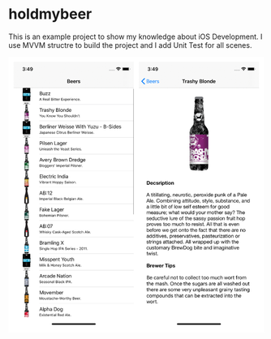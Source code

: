 # holdmybeer
This is an example project to show my knowledge about iOS Development. I use MVVM structre to build the project and I add Unit Test for all scenes.


![Screenshots](./ss.jpg)
